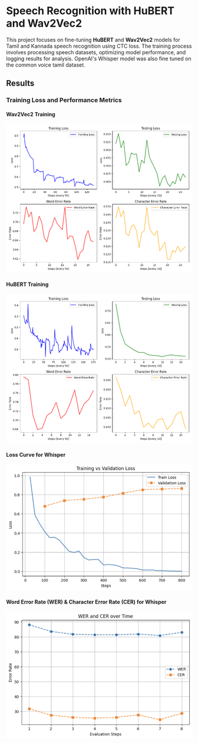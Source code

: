 # Speech Recognition with HuBERT and Wav2Vec2  

This project focuses on fine-tuning **HuBERT** and **Wav2Vec2** models for Tamil and Kannada speech recognition using CTC loss. The training process involves processing speech datasets, optimizing model performance, and logging results for analysis. OpenAI's Whisper model was also fine tuned on the common voice tamil dataset.

## Results  

### Training Loss and Performance Metrics  

#### Wav2Vec2 Training  
![Wav2Vec2 Training](Train%20Data/Graphs/wav2vec2_train_2.png)  

#### HuBERT Training  
![HuBERT Training](Train%20Data/Graphs/hubert_train_1.png)  

#### Loss Curve for Whisper
![Loss Curve](Train%20Data/Graphs/q2_loss.png)  
#### Word Error Rate (WER) & Character Error Rate (CER) for Whisper
![Word Error Rate (WER) & Character Error Rate (CER)](Train%20Data/Graphs/q2_wer_cer.png)  

